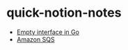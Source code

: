 # quick-notion-notes

- [Empty interface in Go](https://www.notion.so/Empty-interface-in-Go-e1e2b9076c014bd1bae8237b9a169516)
- [Amazon SQS](https://www.notion.so/Amazon-SQS-626f661c2bc644aea9d2dc93862b5fb1)

